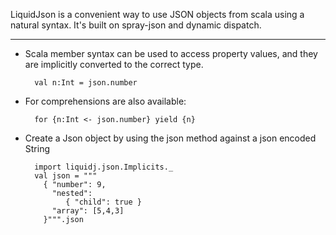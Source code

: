 LiquidJson is a convenient way to use JSON objects from scala using a natural syntax.  It's built on spray-json and dynamic dispatch.
****
   
* Scala member syntax can be used to access property values, and they are implicitly converted to the correct type.

        val n:Int = json.number
    
   
* For comprehensions are also available:

        for {n:Int <- json.number} yield {n}
    
  
* Create a Json object by using the json method against a json encoded String

        import liquidj.json.Implicits._
        val json = """
          { "number": 9,
            "nested":
               { "child": true }
            "array": [5,4,3]
          }""".json

